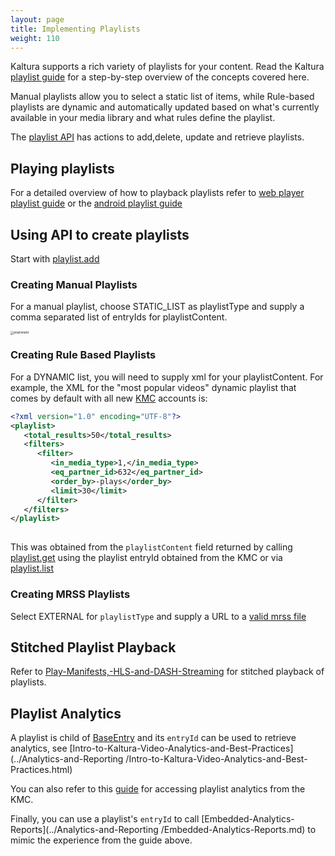 ```yaml
---
layout: page
title: Implementing Playlists
weight: 110
---
```


Kaltura supports a rich variety of playlists for your content. Read the Kaltura [playlist guide](https://knowledge.kaltura.com/help/creating-and-configuring-playlists) for a step-by-step overview of the concepts covered here. 

Manual playlists allow you to select a static list of items, while Rule-based playlists are dynamic and automatically updated based on what's currently available in your media library and what rules define the playlist. 

The [playlist API](https://developer.kaltura.com/api-docs/service/playlist) has actions to add,delete, update and retrieve playlists.

## Playing playlists

For a detailed overview of how to playback playlists refer to [web player playlist guide](https://developer.kaltura.com/player/web/playlist-web) or the [android playlist guide](https://developer.kaltura.com/player/android/playlist-android)

## Using API to create playlists

Start with [playlist.add](https://developer.kaltura.com/api-docs/service/playlist/action/add)

### Creating Manual Playlists

For a manual playlist, choose STATIC_LIST as playlistType and supply a comma separated list of entryIds for playlistContent. 

<img src="/Users/hunterp/Documents/GitHub/developer-platform/assets/images/playlistadd.png" alt="playlistadd" style="zoom:33%;" />

### Creating Rule Based Playlists

For a DYNAMIC list, you will need to supply xml for your playlistContent. For example, the XML for the  "most popular videos" dynamic playlist that comes by default with all new [KMC](https://kmc.kaltura.com/index.php/kmcng/content/entries/list) accounts is:

```xml
<?xml version="1.0" encoding="UTF-8"?>
<playlist>
   <total_results>50</total_results>
   <filters>
      <filter>
         <in_media_type>1,</in_media_type>
         <eq_partner_id>632</eq_partner_id>
         <order_by>-plays</order_by>
         <limit>30</limit>
      </filter>
   </filters>
</playlist>
  
```

This was obtained from the `playlistContent` field returned by calling [playlist.get](https://developer.kaltura.com/api-docs/service/playlist/action/get) using the playlist entryId obtained from the KMC or via [playlist.list](https://developer.kaltura.com/api-docs/service/playlist/action/list)

### Creating MRSS Playlists

Select EXTERNAL for `playlistType` and supply a URL to a [valid mrss file]( https://gist.github.com/hunterpp/5ce83229864065620c9145bbb8e3ce3b)



## Stitched Playlist Playback

Refer to [Play-Manifests,-HLS-and-DASH-Streaming](../Streaming-and-Publishing/Play-Manifests,-HLS-and-DASH-Streaming.html) for stitched playback of playlists.



## Playlist Analytics

A playlist is child of [BaseEntry](https://developer.kaltura.com/api-docs/General_Objects/Objects/KalturaPlaylist) and its `entryId` can be used to retrieve analytics, see  [Intro-to-Kaltura-Video-Analytics-and-Best-Practices](../Analytics-and-Reporting /Intro-to-Kaltura-Video-Analytics-and-Best-Practices.html) 

You can also refer to this [guide](https://knowledge.kaltura.com/help/playlist-analytics) for accessing playlist analytics from the KMC.

Finally, you can use a playlist's `entryId` to call [Embedded-Analytics-Reports](../Analytics-and-Reporting /Embedded-Analytics-Reports.md) to mimic the experience from the guide above.

